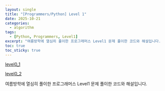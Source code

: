 ```yaml
---
layout: single
title: "[Programmers/Python] Level 1"
date: 2025-10-21
categories:
  - algorithm
tags:
  - [Python, Programmers, Level1]
excerpt: "여름방학에 열심히 풀이한 프로그래머스 Level1 문제 풀이한 코드와 해설입니다."
toc: true
toc_sticky: true
---
```


[level0_1](https://s3xyhyejun.notion.site/Level_0-22c1c581f6c280fd87eafc6b922499d4?source=copy_link)

[level0_2](https://s3xyhyejun.notion.site/level_0_2-2301c581f6c280af950dc33b915b2312?source=copy_link)

여름방학에 열심히 풀이한 프로그래머스 Level1 문제 풀이한 코드와 해설입니다.
